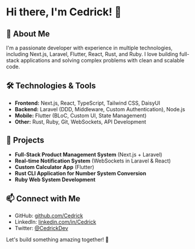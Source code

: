 # Hi there, I'm Cedrick! 👋

## 🚀 About Me
I'm a passionate developer with experience in multiple technologies, including Next.js, Laravel, Flutter, React, Rust, and Ruby. I love building full-stack applications and solving complex problems with clean and scalable code.

## 🛠️ Technologies & Tools
- **Frontend:** Next.js, React, TypeScript, Tailwind CSS, DaisyUI
- **Backend:** Laravel (DDD, Middleware, Custom Authentication), Node.js
- **Mobile:** Flutter (BLoC, Custom UI, State Management)
- **Other:** Rust, Ruby, Git, WebSockets, API Development

## 📌 Projects
- **Full-Stack Product Management System** (Next.js + Laravel)
- **Real-time Notification System** (WebSockets in Laravel & React)
- **Custom Calculator App** (Flutter)
- **Rust CLI Application for Number System Conversion**
- **Ruby Web System Development**

## 📫 Connect with Me
- GitHub: [github.com/Cedrick](https://github.com/Cedrick)
- LinkedIn: [linkedin.com/in/Cedrick](https://linkedin.com/in/Cedrick)
- Twitter: [@CedrickDev](https://twitter.com/CedrickDev)

Let's build something amazing together! 🚀
